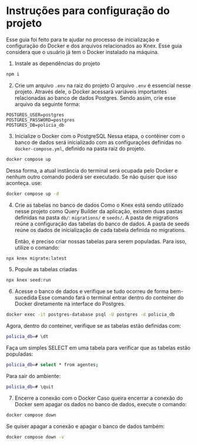 # Instruções para configuração do projeto

Esse guia foi feito para te ajudar no processo de inicialização e configuração do Docker e dos arquivos relacionados ao Knex. Esse guia considera que o usuário já tem o Docker instalado na máquina.

1. Instale as dependências do projeto

```bash
npm i
```

2. Crie um arquivo `.env` na raiz do projeto
   O arquivo `.env` é essencial nesse projeto. Através dele, o Docker acessará variáveis importantes relacionadas ao banco de dados Postgres. Sendo assim, crie esse arquivo da seguinte forma:

```text
POSTGRES_USER=postgres
POSTGRES_PASSWORD=postgres
POSTGRES_DB=policia_db
```

3. Inicialize o Docker com o PostgreSQL
   Nessa etapa, o contêiner com o banco de dados será inicializado com as configurações definidas no `docker-compose.yml`, definido na pasta raiz do projeto.

```bash
docker compose up
```

Dessa forma, a atual instância do terminal será ocupada pelo Docker e nenhum outro comando poderá ser executado. Se não quiser que isso aconteça. use:

```bash
docker compose up -d
```

4. Crie as tabelas no banco de dados
   Como o Knex está sendo utilizado nesse projeto como Query Builder da aplicação, existem duas pastas definidas na pasta `db/`: `migrations/` e `seeds/`. A pasta de migrations reúne a configuração das tabelas do banco de dados. A pasta de seeds reúne os dados de inicialização de cada tabela definida no migrations.

   Então, é preciso criar nossas tabelas para serem populadas. Para isso, utilize o comando:

```bash
npx knex migrate:latest
```

5. Popule as tabelas criadas

```bash
npx knex seed:run
```

6. Acesse o banco de dados e verifique se tudo ocorreu de forma bem-sucedida
   Esse comando fará o terminal entrar dentro do conteiner do Docker diretamente na interface do Postgres.

```bash
docker exec -it postgres-database psql -U postgres -d policia_db
```

Agora, dentro do conteiner, verifique se as tabelas estão definidas com:

```bash
policia_db=# \dt
```

Faça um simples SELECT em uma tabela para verificar que as tabelas estão populadas:

```bash
policia_db=# select * from agentes;
```

Para sair do ambiente:

```bash
policia_db=# \quit
```

7. Encerre a conexão com o Docker
   Caso queira encerrar a conexão do Docker sem apagar os dados no banco de dados, execute o comando:

```bash
docker compose down
```

Se quiser apagar a conexão e apagar o banco de dados também:

```bash
docker compose down -v
```
